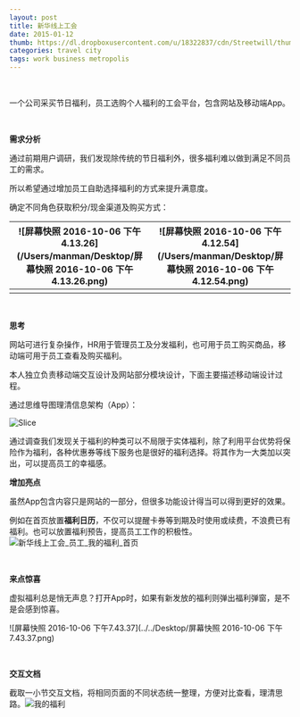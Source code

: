 ```yaml
---
layout: post
title: 新华线上工会
date: 2015-01-12
thumb: https://dl.dropboxusercontent.com/u/18322837/cdn/Streetwill/thumbs/the-bridge.jpeg
categories: travel city
tags: work business metropolis
---
```


​                     

一个公司采买节日福利，员工选购个人福利的工会平台，包含网站及移动端App。

​                 

**需求分析**

通过前期用户调研，我们发现除传统的节日福利外，很多福利难以做到满足不同员工的需求。

所以希望通过增加员工自助选择福利的方式来提升满意度。

确定不同角色获取积分/现金渠道及购买方式：      

| ![屏幕快照 2016-10-06 下午4.13.26](/Users/manman/Desktop/屏幕快照 2016-10-06 下午4.13.26.png) | ![屏幕快照 2016-10-06 下午4.12.54](/Users/manman/Desktop/屏幕快照 2016-10-06 下午4.12.54.png) |
| ---------------------------------------- | ---------------------------------------- |
|                                          |                                          |

​                 

**思考**

网站可进行复杂操作，HR用于管理员工及分发福利，也可用于员工购买商品，移动端可用于员工查看及购买福利。

本人独立负责移动端交互设计及网站部分模块设计，下面主要描述移动端设计过程。

通过思维导图理清信息架构（App）：

 ![Slice](../../Desktop/Slice.png)

通过调查我们发现关于福利的种类可以不局限于实体福利，除了利用平台优势将保险作为福利，各种优惠券等线下服务也是很好的福利选择。将其作为一大类加以突出，可以提高员工的幸福感。



**增加亮点**

虽然App包含内容只是网站的一部分，但很多功能设计得当可以得到更好的效果。

例如在首页放置**福利日历**，不仅可以提醒卡券等到期及时使用或续费，不浪费已有福利。也可以放置福利预告，提高员工工作的积极性。![新华线上工会_员工_我的福利_首页](../../Desktop/新华线上工会_员工_我的福利_首页.png)

​                      

**来点惊喜**

虚拟福利总是悄无声息？打开App时，如果有新发放的福利则弹出福利弹窗，是不是会感到惊喜。

![屏幕快照 2016-10-06 下午7.43.37](../../Desktop/屏幕快照 2016-10-06 下午7.43.37.png)

​                 

**交互文档**

截取一小节交互文档，将相同页面的不同状态统一整理，方便对比查看，理清思路。![我的福利](../../Desktop/我的福利.png)

